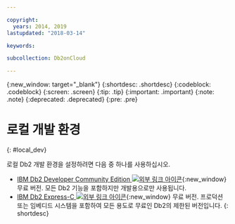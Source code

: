 ```yaml
---

copyright:
  years: 2014, 2019
lastupdated: "2018-03-14"

keywords: 

subcollection: Db2onCloud

---
```


<!-- Attribute definitions --> 
{:new_window: target="_blank"}
{:shortdesc: .shortdesc}
{:codeblock: .codeblock}
{:screen: .screen}
{:tip: .tip}
{:important: .important}
{:note: .note}
{:deprecated: .deprecated}
{:pre: .pre}

# 로컬 개발 환경
{: #local_dev}

로컬 Db2 개발 환경을 설정하려면 다음 중 하나를 사용하십시오.

* [IBM Db2 Developer Community Edition ![외부 링크 아이콘](../../icons/launch-glyph.svg "외부 링크 아이콘")](https://www.ibm.com/us-en/marketplace/ibm-db2-direct-and-developer-editions){:new_window} 무료 버전. 모든 Db2 기능을 포함하지만 개발용으로만 사용됩니다.
* [IBM Db2 Express-C ![외부 링크 아이콘](../../icons/launch-glyph.svg "외부 링크 아이콘")](https://www.ibm.com/developerworks/downloads/im/db2express/){:new_window} 무료 버전. 프로덕션 또는 임베디드 시스템을 포함하여 모든 용도로 무료인 Db2의 제한된 버전입니다.
{: shortdesc}
